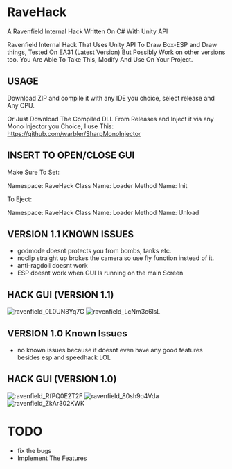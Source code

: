 # RaveHack
A Ravenfield Internal Hack Written On C# With Unity API


Ravenfield Internal Hack That Uses Unity API To Draw Box-ESP and Draw things, Tested On EA31 (Latest Version) But Possibly Work on other versions too.
You Are Able To Take This, Modify And Use On Your Project.


## USAGE

Download ZIP and compile it with any IDE you choice, select release and Any CPU.

Or Just Download The Compiled DLL From Releases and Inject it via any Mono Injector you Choice, I use This: https://github.com/warbler/SharpMonoInjector

## INSERT TO OPEN/CLOSE GUI

Make Sure To Set:

Namespace: RaveHack
Class Name: Loader
Method Name: Init


To Eject:

Namespace: RaveHack
Class Name: Loader
Method Name: Unload


## VERSION 1.1 KNOWN ISSUES
- godmode doesnt protects you from bombs, tanks etc.
- noclip straight up brokes the camera so use fly function instead of it.
- anti-ragdoll doesnt work
- ESP doesnt work when GUI Is running on the main Screen

## HACK GUI  (VERSION 1.1)
![ravenfield_0L0UN8Yq7G](https://github.com/user-attachments/assets/a7b437e8-5168-4549-8706-af96bc439bb8)
![ravenfield_LcNm3c6lsL](https://github.com/user-attachments/assets/d40e1a62-4659-4e3f-ba45-485053cc1ece)

## VERSION 1.0 Known Issues
- no known issues because it doesnt even have any good features besides esp and speedhack LOL

## HACK GUI (VERSION 1.0)
![ravenfield_RfPQ0E2T2F](https://github.com/user-attachments/assets/1c0d7fa9-1c1c-4c87-ab6d-24e0a22b7fc0)
![ravenfield_80sh9o4Vda](https://github.com/user-attachments/assets/38be62c4-0f54-4d63-a72a-428e4fe932fe)
![ravenfield_ZkAr302KWK](https://github.com/user-attachments/assets/0b509fc8-529d-4f05-9c8d-ee484faf663c)


# TODO 

- fix the bugs
- Implement The Features
